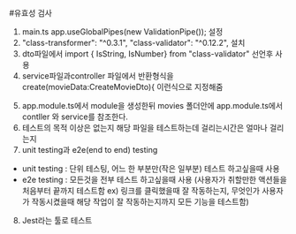 #유효성 검사

1. main.ts app.useGlobalPipes(new ValidationPipe()); 설정
2. "class-transformer": "^0.3.1",
   "class-validator": "^0.12.2",
   설치
3. dto파일에서 import { IsString, IsNumber} from "class-validator" 선언후 사용
4. service파일과controller 파일에서 반환형식을 create(movieData:CreateMovieDto){ 이런식으로 지정해줌

<!-- main module파일에선 정말 중요한 것만 controller와 service를 사용함 아니면 movie를 따로 import해서 사용(componets를 나눠서 index.js로 호출하는것과 같음) -->

5. app.module.ts에서 module을 생성한뒤 movies 폴더안에 app.module.ts에서 contller 와 service를 참조한다.
6. 테스트의 목적 이상은 없는지 해당 파일을 테스트하는데 걸리는시간은 얼마나 걸리는지
7. unit testing과 e2e(end to end) testing

- unit testing : 단위 테스팅, 어느 한 부분만(작은 일부분) 테스트 하고싶을때 사용
- e2e testing : 모든것을 전부 테스트 하고싶을때 사용 (사용자가 취할만한 액션들을 처음부터 끝까지 테스트함 ex) 링크를 클릭했을때 잘 작동하는지, 무엇인가 사용자가 작동시켰을때 해당 작업이 잘 작동하는지까지 모든 기능을 테스트함)

8. Jest라는 툴로 테스트
